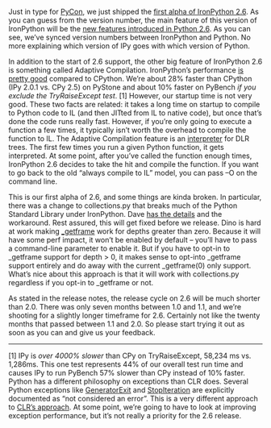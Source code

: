 Just in type for [PyCon](http://us.pycon.org/2009/about/), we just
shipped the [first alpha of IronPython
2.6](http://ironpython.codeplex.com/Release/ProjectReleases.aspx?ReleaseId=22982).
As you can guess from the version number, the main feature of this
version of IronPython will be the [new features introduced in Python
2.6](http://docs.python.org/whatsnew/2.6.html). As you can see, we’ve
synced version numbers between IronPython and Python. No more explaining
which version of IPy goes with which version of Python.

In addition to the start of 2.6 support, the other big feature of
IronPython 2.6 is something called Adaptive Compilation. IronPython’s
performance [is pretty
good](http://ironpython.codeplex.com/Wiki/View.aspx?title=IP201VsCPy25Perf&referringTitle=IronPython%20Performance)
compared to CPython. We’re about 28% faster than CPython (IPy 2.0.1 vs.
CPy 2.5) on PyStone and about 10% faster on PyBench *if you exclude the
TryRaiseExcept test*. [1] However, our startup time is not very good.
These two facts are related: it takes a long time on startup to compile
to Python code to IL (and then JITted from IL to native code), but once
that’s done the code runs really fast. However, if you’re only going to
execute a function a few times, it typically isn’t worth the overhead to
compile the function to IL. The Adaptive Compilation feature is an
[interpreter](http://ironpython.codeplex.com/SourceControl/changeset/view/48484#706048)
for DLR trees. The first few times you run a given Python function, it
gets interpreted. At some point, after you’ve called the function enough
times, IronPython 2.6 decides to take the hit and compile the function.
If you want to go back to the old “always compile to IL” model, you can
pass –O on the command line.

This is our first alpha of 2.6, and some things are kinda broken. In
particular, there was a change to collections.py that breaks much of the
Python Standard Library under IronPython. Dave [has the
details](http://knowbody.livejournal.com/13271.html) and the workaround.
Rest assured, this will get fixed before we release. Dino is hard at
work making
[\_getframe](http://docs.python.org/library/sys.html#sys._getframe) work
for depths greater than zero. Because it will have some perf impact, it
won’t be enabled by default – you’ll have to pass a command-line
parameter to enable it. But if you have to opt-in to \_getframe support
for depth \> 0, it makes sense to opt-into \_getframe support entirely
and do away with the current \_getframe(0) only support. What’s nice
about this approach is that it will work with collections.py regardless
if you opt-in to \_getframe or not.

As stated in the release notes, the release cycle on 2.6 will be much
shorter than 2.0. There was only seven months between 1.0 and 1.1, and
we’re shooting for a slightly longer timeframe for 2.6. Certainly not
like the twenty months that passed between 1.1 and 2.0. So please start
trying it out as soon as you can and give us your feedback.

------------------------------------------------------------------------

[1] IPy is *over 4000% slower* than CPy on TryRaiseExcept, 58,234 ms vs.
1,286ms. This one test represents 44% of our overall test run time and
causes IPy to run PyBench 57% slower than CPy instead of 10% faster.
Python has a different philosophy on exceptions than CLR does. Several
Python exceptions like
[GeneratorExit](http://docs.python.org/library/exceptions.html#exceptions.GeneratorExit)
and
[StopIteration](http://docs.python.org/library/exceptions.html#exceptions.StopIteration)
are explicitly documented as “not considered an error”. This is a very
different approach to [CLR’s
approach](http://blogs.msdn.com/ricom/archive/2003/12/19/44697.aspx). At
some point, we’re going to have to look at improving exception
performance, but it’s not really a priority for the 2.6 release.
